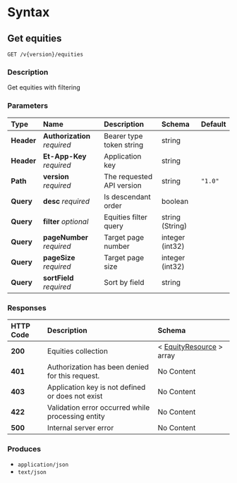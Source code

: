 # Syntax

## Get equities

```text
GET /v{version}/equities
```

### Description

Get equities with filtering

### Parameters

| Type | Name | Description | Schema | Default |
| :--- | :--- | :--- | :--- | :--- |
| **Header** | **Authorization**   _required_ | Bearer type token string | string |  |
| **Header** | **Et-App-Key**   _required_ | Application key | string |  |
| **Path** | **version**   _required_ | The requested API version | string | `"1.0"` |
| **Query** | **desc**   _required_ | Is descendant order | boolean |  |
| **Query** | **filter**   _optional_ | Equities filter query | string \(String\) |  |
| **Query** | **pageNumber**   _required_ | Target page number | integer \(int32\) |  |
| **Query** | **pageSize**   _required_ | Target page size | integer \(int32\) |  |
| **Query** | **sortField**   _required_ | Sort by field | string |  |

### Responses

| HTTP Code | Description | Schema |
| :--- | :--- | :--- |
| **200** | Equities collection | &lt; [EquityResource](securities_getequities.md#equityresource) &gt; array |
| **401** | Authorization has been denied for this request. | No Content |
| **403** | Application key is not defined or does not exist | No Content |
| **422** | Validation error occurred while processing entity | No Content |
| **500** | Internal server error | No Content |

### Produces

* `application/json`
* `text/json`


